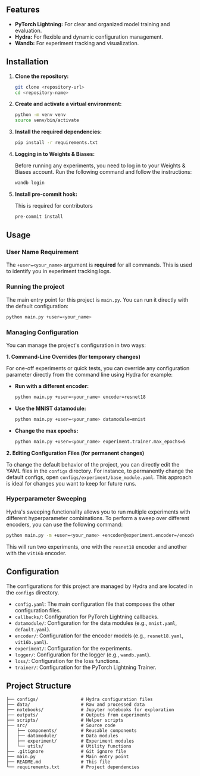 
## Features

- **PyTorch Lightning:** For clear and organized model training and evaluation.
- **Hydra:** For flexible and dynamic configuration management.
- **Wandb:** For experiment tracking and visualization.

## Installation

1. **Clone the repository:**

   ```bash
   git clone <repository-url>
   cd <repository-name>
   ```

2. **Create and activate a virtual environment:**

   ```bash
   python -m venv venv
   source venv/bin/activate
   ```

3. **Install the required dependencies:**

   ```bash
   pip install -r requirements.txt
   ```

4. **Logging in to Weights & Biases:**

   Before running any experiments, you need to log in to your Weights & Biases account. Run the following command and follow the instructions:

   ```bash
   wandb login
   ```

5. **Install pre-commit hook:**
   
   This is required for contributors
   ```bash
   pre-commit install
   ```

## Usage

### User Name Requirement

The `+user=<your_name>` argument is **required** for all commands. This is used to identify you in experiment tracking logs.

### Running the project

The main entry point for this project is `main.py`. You can run it directly with the default configuration:

```bash
python main.py +user=<your_name>
```

### Managing Configuration

You can manage the project's configuration in two ways:

**1. Command-Line Overrides (for temporary changes)**

For one-off experiments or quick tests, you can override any configuration parameter directly from the command line using Hydra for example:

*   **Run with a different encoder:**
    ```bash
    python main.py +user=<your_name> encoder=resnet18
    ```

*   **Use the MNIST datamodule:**
    ```bash
    python main.py +user=<your_name> datamodule=mnist
    ```

*   **Change the max epochs:**
    ```bash
    python main.py +user=<your_name> experiment.trainer.max_epochs=5
    ```

**2. Editing Configuration Files (for permanent changes)**

To change the default behavior of the project, you can directly edit the YAML files in the `configs` directory. For instance, to permanently change the default configs, open `configs/experiment/base_module.yaml`. This approach is ideal for changes you want to keep for future runs.

### Hyperparameter Sweeping

Hydra's sweeping functionality allows you to run multiple experiments with different hyperparameter combinations. To perform a sweep over different encoders, you can use the following command:

```bash
python main.py -m +user=<your_name> +encoder@experiment.encoder=/encoder/resnet18,/encoder/vit16b
```

This will run two experiments, one with the `resnet18` encoder and another with the `vit16b` encoder.

## Configuration

The configurations for this project are managed by Hydra and are located in the `configs` directory.

- `config.yaml`: The main configuration file that composes the other configuration files.
- `callbacks/`: Configuration for PyTorch Lightning callbacks.
- `datamodule/`: Configuration for the data modules (e.g., `mnist.yaml`, `default.yaml`).
- `encoder/`: Configuration for the encoder models (e.g., `resnet18.yaml`, `vit16b.yaml`).
- `experiment/`: Configuration for the experiments.
- `logger/`: Configuration for the logger (e.g., `wandb.yaml`).
- `loss/`: Configuration for the loss functions.
- `trainer/`: Configuration for the PyTorch Lightning Trainer.

## Project Structure

```
├── configs/                # Hydra configuration files
├── data/                   # Raw and processed data
├── notebooks/              # Jupyter notebooks for exploration
├── outputs/                # Outputs from experiments
├── scripts/                # Helper scripts
├── src/                    # Source code
│   ├── components/         # Reusable components
│   ├── datamodule/         # Data modules
│   ├── experiment/         # Experiment modules
│   └── utils/              # Utility functions
├── .gitignore              # Git ignore file
├── main.py                 # Main entry point
├── README.md               # This file
└── requirements.txt        # Project dependencies
```
